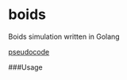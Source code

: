 boids
=====

Boids simulation written in Golang

[pseudocode](http://www.vergenet.net/~conrad/boids/pseudocode.html)


###Usage

